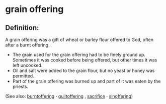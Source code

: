 # grain offering #

## Definition: ##

A grain offering was a gift of wheat or barley flour offered to God, often after a burnt offering.

* The grain used for the grain offering had to be finely ground up. Sometimes it was cooked before being offered, but other times it was left uncooked.
* Oil and salt were added to the grain flour, but no yeast or honey was permitted.
* Part of the grain offering was burned up and part of it was eaten by the priests.

(See also: [burntoffering](../other/burntoffering.md) **·** [guiltoffering](../other/guiltoffering.md) , [sacrifice](../other/sacrifice.md) **·** [sinoffering](../other/sinoffering.md))

